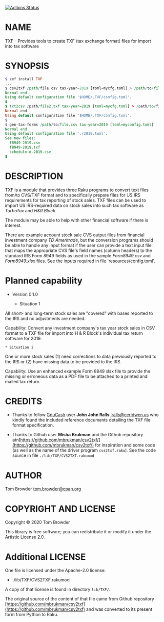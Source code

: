 [![Actions Status](https://github.com/tbrowder/TXF/workflows/test/badge.svg)](https://github.com/tbrowder/TXF/actions)

NAME
====

TXF - Provides tools to create TXF (tax exchange format) files for import into tax software

SYNOPSIS
========

```raku
$ zef install TXF
...
$ csv2txf /path/file.csv tax-year=2019 [toml=mycfg.toml] > /path/to/file.txf
Normal end.
Using default configuration file '$HOME/.TXF/config.toml'.
$
$ txt2csv /path/file2.txf tax-year=2019 [toml=mycfg.toml] > /path/to/file2.csv
Normal end.
Using default configuration file '$HOME/.TXF/config.toml'.
$
$ gen-tax-forms /path/to/file.csv tax-year=2019 [toml=myconfig.toml]
Normal end.
Using default configuration file './2019.toml'.
See new files:
  f8949-2019.csv
  f8949-2019.txf
  schedule-d-2019.csv
$
```

DESCRIPTION
===========

TXF is a module that provides three Raku programs to convert text files from/to CVS/TXF format and to specifically prepare files for US IRS requirements for tax reporting of stock sales. TXF files can be used to import US IRS-required data on stock sales into such tax software as *TurboTax* and *H&R Block*.

The module may be able to help with other financial software if there is interest.

There are example account stock sale CVS output files from financial investment company *TD Ameritrade*, but the conversion programs should be able to handle any input format if the user can provide a text input file that maps the appropriate CVS file's field names (column headers) to the standard IRS Form 8949 fields as used in the sample *Form8949.csv* and *Form8949.xlsx* files. See the inputs required in file 'resources/config.toml'.

Planned capability
==================

  * Version 0.1.0

    * Situation 1 

All short- and long-term stock sales are "covered" with bases reported to the IRS and no adjustments are needed.

Capability: Convert any investment company's tax year stock sales in CSV format to a TXF file for import into H & R Block's individual tax return software for 2019.

    * Situation 2

One or more stock sales (1) need corrections to data previously reported to the IRS or (2) have missing data to be provided to the IRS.

Capability: Use an enhanced example Form 8949 xlsx file to provide the missing or erroneous data as a PDF file to be attached to a printed and mailed tax return. 

CREDITS
=======

  * Thanks to fellow [GnuCash](https://gnucash.org) user **John John Ralls** <jralls@ceridwen.us> who kindly found the included reference documents detailing the TXF file format specification.

  * Thanks to Github user **Misha Brukman** and the Github repository atn[https://github.com/mbrukman/csv2txf/](https://github.com/mbrukman/csv2txf/) for inspiration and some code (as well as the name of the driver program `cvs2txf.raku`). See the code source in file `./lib/TXF/CVS2TXT.rakumod`

AUTHOR
======

Tom Browder <tom.browder@cpan.org>

COPYRIGHT AND LICENSE
=====================

Copyright &#x00A9; 2020 Tom Browder

This library is free software; you can redistribute it or modify it under the Artistic License 2.0.

Additional LICENSE
==================

One file is licensed under the Apache-2.0 license:

  * ./lib/TXF/CVS2TXF.rakumod

A copy of that license is found in directory `lib/TXF/`.

The original source of the content of that file came from Github repository [https://github.com/mbrukman/csv2txf](https://github.com/mbrukman/csv2txf) and was converted to its present form from Python to Raku.

